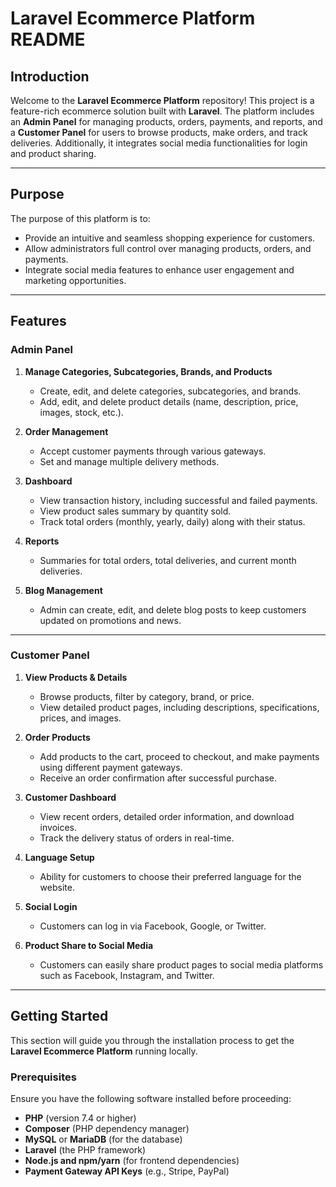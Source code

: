 # Laravel Ecommerce Platform README

## Introduction

Welcome to the **Laravel Ecommerce Platform** repository! This project is a feature-rich ecommerce solution built with **Laravel**. The platform includes an **Admin Panel** for managing products, orders, payments, and reports, and a **Customer Panel** for users to browse products, make orders, and track deliveries. Additionally, it integrates social media functionalities for login and product sharing.

---

## Purpose

The purpose of this platform is to:

-   Provide an intuitive and seamless shopping experience for customers.
-   Allow administrators full control over managing products, orders, and payments.
-   Integrate social media features to enhance user engagement and marketing opportunities.

---

## Features

### Admin Panel

1. **Manage Categories, Subcategories, Brands, and Products**

    - Create, edit, and delete categories, subcategories, and brands.
    - Add, edit, and delete product details (name, description, price, images, stock, etc.).

2. **Order Management**

    - Accept customer payments through various gateways.
    - Set and manage multiple delivery methods.

3. **Dashboard**

    - View transaction history, including successful and failed payments.
    - View product sales summary by quantity sold.
    - Track total orders (monthly, yearly, daily) along with their status.

4. **Reports**

    - Summaries for total orders, total deliveries, and current month deliveries.

5. **Blog Management**
    - Admin can create, edit, and delete blog posts to keep customers updated on promotions and news.

---

### Customer Panel

1. **View Products & Details**

    - Browse products, filter by category, brand, or price.
    - View detailed product pages, including descriptions, specifications, prices, and images.

2. **Order Products**

    - Add products to the cart, proceed to checkout, and make payments using different payment gateways.
    - Receive an order confirmation after successful purchase.

3. **Customer Dashboard**

    - View recent orders, detailed order information, and download invoices.
    - Track the delivery status of orders in real-time.

4. **Language Setup**

    - Ability for customers to choose their preferred language for the website.

5. **Social Login**

    - Customers can log in via Facebook, Google, or Twitter.

6. **Product Share to Social Media**
    - Customers can easily share product pages to social media platforms such as Facebook, Instagram, and Twitter.

---

## Getting Started

This section will guide you through the installation process to get the **Laravel Ecommerce Platform** running locally.

### Prerequisites

Ensure you have the following software installed before proceeding:

-   **PHP** (version 7.4 or higher)
-   **Composer** (PHP dependency manager)
-   **MySQL** or **MariaDB** (for the database)
-   **Laravel** (the PHP framework)
-   **Node.js and npm/yarn** (for frontend dependencies)
-   **Payment Gateway API Keys** (e.g., Stripe, PayPal)
